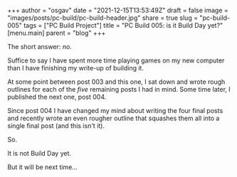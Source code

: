 
+++
author = "osgav"
date = "2021-12-15T13:53:49Z"
draft = false
image = "images/posts/pc-build/pc-build-header.jpg"
share = true
slug = "pc-build-005"
tags = ["PC Build Project"]
title = "PC Build 005: is it Build Day yet?"
[menu.main]
parent = "blog"
+++

The short answer: *no.*

Suffice to say I have spent more time playing games on my new computer than I have finishing my write-up of building it. 

At some point between post 003 and this one, I sat down and wrote rough outlines for each of the *five* remaining posts I had in mind. Some time later, I published the next one, post 004. 

Since post 004 I have changed my mind about writing the four final posts and recently wrote an even rougher outline that squashes them all into a single final post (and this isn't it).

So. 

It is not Build Day yet. 

But it will be next time...
